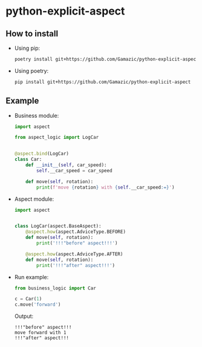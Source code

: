 # python-explicit-aspect

## How to install
* Using pip:
    ```bash
    poetry install git+https://github.com/Gamazic/python-explicit-aspect
    ```

* Using poetry:
    ```bash
    pip install git+https://github.com/Gamazic/python-explicit-aspect
    ```


## Example

* Business module:
    ```python
    import aspect

    from aspect_logic import LogCar


    @aspect.bind(LogCar)
    class Car:
        def __init__(self, car_speed):
            self.__car_speed = car_speed

        def move(self, rotation):
            print(f'move {rotation} with {self.__car_speed:=}')
    ```
* Aspect module:
    ```python
    import aspect


    class LogCar(aspect.BaseAspect):
        @aspect.how(aspect.AdviceType.BEFORE)
        def move(self, rotation):
            print('!!!"before" aspect!!!')

        @aspect.how(aspect.AdviceType.AFTER)
        def move(self, rotation):
            print('!!!"after" aspect!!!')
    ```

* Run example:
    ```python
    from business_logic import Car

    c = Car(1)
    c.move('forward')
    ```
    Output:
    ```
    !!!"before" aspect!!!
    move forward with 1
    !!!"after" aspect!!!
    ```